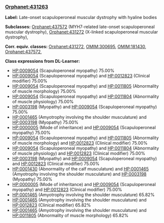 
### [Orphanet:431263](http://www.orpha.net/ORDO/Orphanet_431263)
**Label:** Late-onset scapuloperoneal muscular dystrophy with hyaline bodies

**Subclasses:** [Orphanet:437572](http://www.orpha.net/ORDO/Orphanet_437572) (MYH7-related late-onset scapuloperoneal muscular dystrophy), [Orphanet:431272](http://www.orpha.net/ORDO/Orphanet_431272) (X-linked scapuloperoneal muscular dystrophy), 

**Corr. equiv. classes:** [Orphanet:431272](http://www.orpha.net/ORDO/Orphanet_431272), [OMIM:300695](http://purl.obolibrary.org/obo/OMIM_300695), [OMIM:181430](http://purl.obolibrary.org/obo/OMIM_181430), [Orphanet:437572](http://www.orpha.net/ORDO/Orphanet_437572), 

**Class expressions from DL-Learner:**

- [HP:0009054](http://purl.obolibrary.org/obo/HP_0009054) (Scapuloperoneal myopathy) 75.00%
- [HP:0009054](http://purl.obolibrary.org/obo/HP_0009054) (Scapuloperoneal myopathy) and [HP:0012823](http://purl.obolibrary.org/obo/HP_0012823) (Clinical modifier) 75.00%
- [HP:0009054](http://purl.obolibrary.org/obo/HP_0009054) (Scapuloperoneal myopathy) and [HP:0011805](http://purl.obolibrary.org/obo/HP_0011805) (Abnormality of muscle morphology) 75.00%
- [HP:0009054](http://purl.obolibrary.org/obo/HP_0009054) (Scapuloperoneal myopathy) and [HP:0011804](http://purl.obolibrary.org/obo/HP_0011804) (Abnormality of muscle physiology) 75.00%
- [HP:0003198](http://purl.obolibrary.org/obo/HP_0003198) (Myopathy) and [HP:0009054](http://purl.obolibrary.org/obo/HP_0009054) (Scapuloperoneal myopathy) 75.00%
- [HP:0001465](http://purl.obolibrary.org/obo/HP_0001465) (Amyotrophy involving the shoulder musculature) and [HP:0003198](http://purl.obolibrary.org/obo/HP_0003198) (Myopathy) 75.00%
- [HP:0000005](http://purl.obolibrary.org/obo/HP_0000005) (Mode of inheritance) and [HP:0009054](http://purl.obolibrary.org/obo/HP_0009054) (Scapuloperoneal myopathy) 75.00%
- [HP:0009054](http://purl.obolibrary.org/obo/HP_0009054) (Scapuloperoneal myopathy) and [HP:0011805](http://purl.obolibrary.org/obo/HP_0011805) (Abnormality of muscle morphology) and [HP:0012823](http://purl.obolibrary.org/obo/HP_0012823) (Clinical modifier) 75.00%
- [HP:0009054](http://purl.obolibrary.org/obo/HP_0009054) (Scapuloperoneal myopathy) and [HP:0011804](http://purl.obolibrary.org/obo/HP_0011804) (Abnormality of muscle physiology) and [HP:0012823](http://purl.obolibrary.org/obo/HP_0012823) (Clinical modifier) 75.00%
- [HP:0003198](http://purl.obolibrary.org/obo/HP_0003198) (Myopathy) and [HP:0009054](http://purl.obolibrary.org/obo/HP_0009054) (Scapuloperoneal myopathy) and [HP:0012823](http://purl.obolibrary.org/obo/HP_0012823) (Clinical modifier) 75.00%
- [HP:0001430](http://purl.obolibrary.org/obo/HP_0001430) (Abnormality of the calf musculature) and [HP:0001465](http://purl.obolibrary.org/obo/HP_0001465) (Amyotrophy involving the shoulder musculature) and [HP:0003198](http://purl.obolibrary.org/obo/HP_0003198) (Myopathy) 75.00%
- [HP:0000005](http://purl.obolibrary.org/obo/HP_0000005) (Mode of inheritance) and [HP:0009054](http://purl.obolibrary.org/obo/HP_0009054) (Scapuloperoneal myopathy) and [HP:0012823](http://purl.obolibrary.org/obo/HP_0012823) (Clinical modifier) 75.00%
- [HP:0001465](http://purl.obolibrary.org/obo/HP_0001465) (Amyotrophy involving the shoulder musculature) 65.82%
- [HP:0001465](http://purl.obolibrary.org/obo/HP_0001465) (Amyotrophy involving the shoulder musculature) and [HP:0012823](http://purl.obolibrary.org/obo/HP_0012823) (Clinical modifier) 65.82%
- [HP:0001465](http://purl.obolibrary.org/obo/HP_0001465) (Amyotrophy involving the shoulder musculature) and [HP:0011805](http://purl.obolibrary.org/obo/HP_0011805) (Abnormality of muscle morphology) 65.82%


